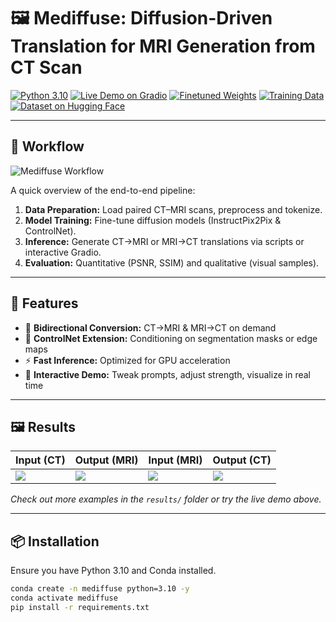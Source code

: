 # 🖼️ Mediffuse: Diffusion-Driven Translation for MRI Generation from CT Scan

[![Python 3.10](https://img.shields.io/badge/Python-3.10-blue)](https://www.python.org/) [![Live Demo on Gradio](https://img.shields.io/badge/Gradio-Demo-brightgreen)](GRADIO_DEMO_LINK) [![Finetuned Weights](https://img.shields.io/badge/Weights-Finetuned-blue)](FINETUNED_WEIGHTS_LINK) [![Training Data](https://img.shields.io/badge/Data-Training-lightgrey)](TRAIN_DATA_LINK) [![Dataset on Hugging Face](https://img.shields.io/badge/Dataset-HuggingFace-orange)](HUGGINGFACE_DATASET_LINK)

---

## 🚀 Workflow

![Mediffuse Workflow](presentation/mediffuse.gif)

A quick overview of the end-to-end pipeline:

1. **Data Preparation:** Load paired CT–MRI scans, preprocess and tokenize.  
2. **Model Training:** Fine-tune diffusion models (InstructPix2Pix & ControlNet).  
3. **Inference:** Generate CT→MRI or MRI→CT translations via scripts or interactive Gradio.  
4. **Evaluation:** Quantitative (PSNR, SSIM) and qualitative (visual samples).

---

## 🚀 Features

- 🔄 **Bidirectional Conversion:** CT→MRI & MRI→CT on demand  
- 🤖 **ControlNet Extension:** Conditioning on segmentation masks or edge maps  
- ⚡ **Fast Inference:** Optimized for GPU acceleration  
- 🎨 **Interactive Demo:** Tweak prompts, adjust strength, visualize in real time  

---

## 🖼️ Results

| Input (CT)                        | Output (MRI)                      | Input (MRI)                       | Output (CT)                       |
| --------------------------------- | --------------------------------- | --------------------------------- | --------------------------------- |
| ![](path/to/ct_sample1.png)       | ![](path/to/mri_out1.png)         | ![](path/to/mri_sample2.png)      | ![](path/to/ct_out2.png)          |

*Check out more examples in the `results/` folder or try the live demo above.*

---

## 📦 Installation

Ensure you have Python 3.10 and Conda installed.

```bash
conda create -n mediffuse python=3.10 -y  
conda activate mediffuse  
pip install -r requirements.txt
